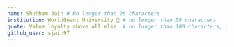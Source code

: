 ```yaml
---
name: Shubham Jain # No longer than 28 characters
institution: WorldQuant University 🚩 # no longer than 58 characters
quote: Value loyalty above all else. # no longer than 100 characters, avoid using quotes(") to guarantee the format remains the same.
github_user: sjain97
---
```

